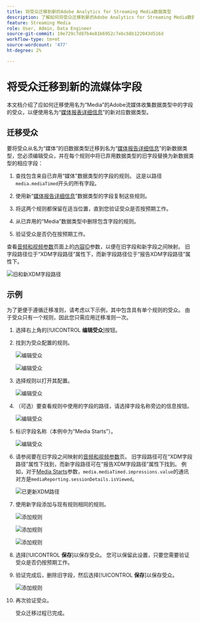 ```yaml
---
title: 将受众迁移到新的Adobe Analytics for Streaming Media数据类型
description: 了解如何将受众迁移到新的Adobe Analytics for Streaming Media数据类型
feature: Streaming Media
role: User, Admin, Data Engineer
source-git-commit: 19e729c7d87b4e81b6952c7ebcb8b122043d516d
workflow-type: tm+mt
source-wordcount: '477'
ht-degree: 2%

---
```


# 将受众迁移到新的流媒体字段

本文档介绍了应如何迁移使用名为“Media”的Adobe流媒体收集数据类型中的字段的受众，以便使用名为“[媒体报表详细信息](https://experienceleague.adobe.com/en/docs/experience-platform/xdm/data-types/media-reporting-details)”的新对应数据类型。

## 迁移受众

要将受众从名为“媒体”的旧数据类型迁移到名为“[媒体报告详细信息](https://experienceleague.adobe.com/en/docs/experience-platform/xdm/data-types/media-reporting-details)”的新数据类型，您必须编辑受众，并在每个规则中将已弃用数据类型的旧字段替换为新数据类型的相应字段：

1. 查找包含来自已弃用“媒体”数据类型的字段的规则。 这是以路径`media.mediaTimed`开头的所有字段。

1. 使用新“[媒体报告详细信息](https://experienceleague.adobe.com/en/docs/experience-platform/xdm/data-types/media-reporting-details)”数据类型的字段复制这些规则。

1. 将这两个规则都保留在适当位置，直到您验证受众是否按预期工作。

1. 从已弃用的“Media”数据类型中删除包含字段的规则。

1. 验证受众是否仍在按预期工作。

查看[音频和视频参数](https://experienceleague.adobe.com/en/docs/media-analytics/using/implementation/variables/audio-video-parameters#content-id)页面上的[内容ID](https://experienceleague.adobe.com/zh-hans/docs/media-analytics/using/implementation/variables/audio-video-parameters)参数，以便在旧字段和新字段之间映射。 旧字段路径位于“XDM字段路径”属性下，而新字段路径位于“报告XDM字段路径”属性下。

![旧和新XDM字段路径](assets/field-paths-updated.jpeg)

## 示例

为了更便于遵循迁移准则，请考虑以下示例，其中包含具有单个规则的受众。 由于受众只有一个规则，因此您只需应用迁移准则一次。

1. 选择右上角的&#x200B;[!UICONTROL **编辑受众**]&#x200B;按钮。

1. 找到为受众配置的规则。

   ![编辑受众](assets/audience-edit.jpeg)

   ![编辑受众](assets/audience-edit2.jpeg)

1. 选择规则以打开其配置。

   ![编辑受众](assets/audience-edit3.jpeg)

1. （可选）要查看规则中使用的字段的路径，请选择字段名称旁边的信息按钮。

   ![编辑受众](assets/audience-edit4.jpeg)

1. 标识字段名称（本例中为“Media Starts”）。

   ![编辑受众](assets/audience-edit5.jpeg)

1. 请参阅要在旧字段之间映射的[音频和视频参数](https://experienceleague.adobe.com/zh-hans/docs/media-analytics/using/implementation/variables/audio-video-parameters)页。 旧字段路径可在“XDM字段路径”属性下找到，而新字段路径可在“报告XDM字段路径”属性下找到。 例如，对于[Media Starts](https://experienceleague.adobe.com/en/docs/media-analytics/using/implementation/variables/audio-video-parameters#media-starts)参数，`media.mediaTimed.impressions.value`的通讯对方是`mediaReporting.sessionDetails.isViewed`。

   ![已更新XDM路径](assets/updated-xdm-path.jpeg)

1. 使用新字段添加与现有规则相同的规则。

   ![添加规则](assets/add-rule.jpeg)

   ![添加规则](assets/add-rule2.jpeg)

   ![添加规则](assets/add-rule3.jpeg)

1. 选择&#x200B;[!UICONTROL **保存**]&#x200B;以保存受众。 您可以保留此设置，只要您需要验证受众是否仍按预期工作。

1. 验证完成后，删除旧字段，然后选择&#x200B;[!UICONTROL **保存**]&#x200B;以保存受众。

   ![添加规则](assets/add-rule4.jpeg)

1. 再次验证受众。

   受众迁移过程已完成。

